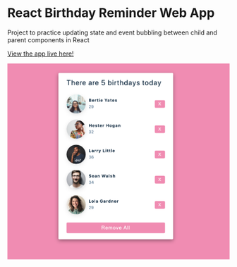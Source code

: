 # React Birthday Reminder Web App
Project to practice updating state and event bubbling between child and parent components in React

[View the app live here!](https://angry-tereshkova-e67052.netlify.app/)

[![](https://github.com/louisiaegerv/react-birthday-reminder/blob/master/public/assets/app-image.png?raw=true)](https://angry-tereshkova-e67052.netlify.app/)
